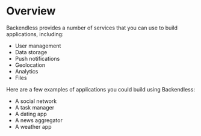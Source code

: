 # Overview

Backendless provides a number of services that you can use to build
applications, including:

- User management
- Data storage
- Push notifications
- Geolocation
- Analytics
- Files

Here are a few examples of applications you could build using Backendless:

- A social network
- A task manager
- A dating app
- A news aggregator
- A weather app
